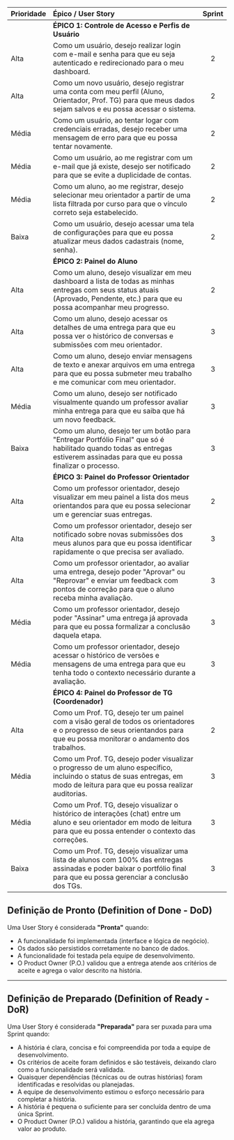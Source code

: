 | Prioridade | Épico / User Story | Sprint |
| :--- | :--- | :---: |
| | **ÉPICO 1: Controle de Acesso e Perfis de Usuário** | |
| Alta | Como um usuário, desejo realizar login com e-mail e senha para que eu seja autenticado e redirecionado para o meu dashboard. | 2 |
| Alta | Como um novo usuário, desejo registrar uma conta com meu perfil (Aluno, Orientador, Prof. TG) para que meus dados sejam salvos e eu possa acessar o sistema. | 2 |
| Média | Como um usuário, ao tentar logar com credenciais erradas, desejo receber uma mensagem de erro para que eu possa tentar novamente. | 2 |
| Média | Como um usuário, ao me registrar com um e-mail que já existe, desejo ser notificado para que se evite a duplicidade de contas. | 2 |
| Média | Como um aluno, ao me registrar, desejo selecionar meu orientador a partir de uma lista filtrada por curso para que o vínculo correto seja estabelecido. | 2 |
| Baixa | Como um usuário, desejo acessar uma tela de configurações para que eu possa atualizar meus dados cadastrais (nome, senha). | 2 |
| | **ÉPICO 2: Painel do Aluno** | |
| Alta | Como um aluno, desejo visualizar em meu dashboard a lista de todas as minhas entregas com seus status atuais (Aprovado, Pendente, etc.) para que eu possa acompanhar meu progresso. | 2 |
| Alta | Como um aluno, desejo acessar os detalhes de uma entrega para que eu possa ver o histórico de conversas e submissões com meu orientador. | 3 |
| Alta | Como um aluno, desejo enviar mensagens de texto e anexar arquivos em uma entrega para que eu possa submeter meu trabalho e me comunicar com meu orientador. | 3 |
| Média | Como um aluno, desejo ser notificado visualmente quando um professor avaliar minha entrega para que eu saiba que há um novo feedback. | 3 |
| Baixa | Como um aluno, desejo ter um botão para "Entregar Portfólio Final" que só é habilitado quando todas as entregas estiverem assinadas para que eu possa finalizar o processo. | 3 |
| | **ÉPICO 3: Painel do Professor Orientador** | |
| Alta | Como um professor orientador, desejo visualizar em meu painel a lista dos meus orientandos para que eu possa selecionar um e gerenciar suas entregas. | 2 |
| Alta | Como um professor orientador, desejo ser notificado sobre novas submissões dos meus alunos para que eu possa identificar rapidamente o que precisa ser avaliado. | 3 |
| Alta | Como um professor orientador, ao avaliar uma entrega, desejo poder "Aprovar" ou "Reprovar" e enviar um feedback com pontos de correção para que o aluno receba minha avaliação. | 3 |
| Média | Como um professor orientador, desejo poder "Assinar" uma entrega já aprovada para que eu possa formalizar a conclusão daquela etapa. | 3 |
| Média | Como um professor orientador, desejo acessar o histórico de versões e mensagens de uma entrega para que eu tenha todo o contexto necessário durante a avaliação. | 3 |
| | **ÉPICO 4: Painel do Professor de TG (Coordenador)** | |
| Alta | Como um Prof. TG, desejo ter um painel com a visão geral de todos os orientadores e o progresso de seus orientandos para que eu possa monitorar o andamento dos trabalhos. | 2 |
| Média | Como um Prof. TG, desejo poder visualizar o progresso de um aluno específico, incluindo o status de suas entregas, em modo de leitura para que eu possa realizar auditorias. | 3 |
| Média | Como um Prof. TG, desejo visualizar o histórico de interações (chat) entre um aluno e seu orientador em modo de leitura para que eu possa entender o contexto das correções. | 3 |
| Baixa | Como um Prof. TG, desejo visualizar uma lista de alunos com 100% das entregas assinadas e poder baixar o portfólio final para que eu possa gerenciar a conclusão dos TGs. | 3 |

## Definição de Pronto (Definition of Done - DoD)
Uma User Story é considerada **"Pronta"** quando:

* A funcionalidade foi implementada (interface e lógica de negócio).
* Os dados são persistidos corretamente no banco de dados.
* A funcionalidade foi testada pela equipe de desenvolvimento.
* O Product Owner (P.O.) validou que a entrega atende aos critérios de aceite e agrega o valor descrito na história.

---

## Definição de Preparado (Definition of Ready - DoR)
Uma User Story é considerada **"Preparada"** para ser puxada para uma Sprint quando:

* A história é clara, concisa e foi compreendida por toda a equipe de desenvolvimento.
* Os critérios de aceite foram definidos e são testáveis, deixando claro como a funcionalidade será validada.
* Quaisquer dependências (técnicas ou de outras histórias) foram identificadas e resolvidas ou planejadas.
* A equipe de desenvolvimento estimou o esforço necessário para completar a história.
* A história é pequena o suficiente para ser concluída dentro de uma única Sprint.
* O Product Owner (P.O.) validou a história, garantindo que ela agrega valor ao produto.
